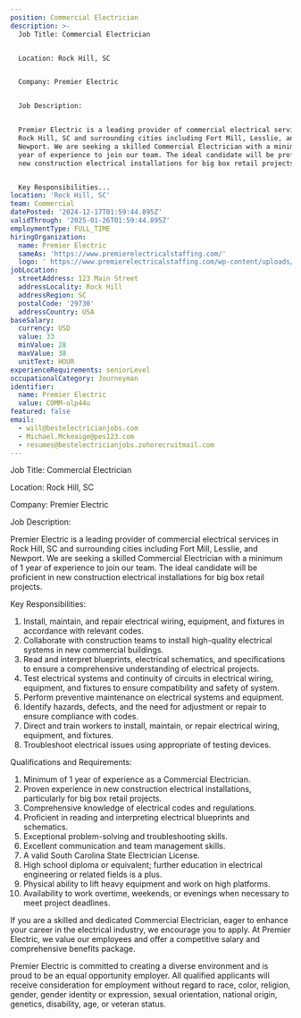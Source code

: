 ```yaml
---
position: Commercial Electrician
description: >-
  Job Title: Commercial Electrician


  Location: Rock Hill, SC


  Company: Premier Electric


  Job Description:


  Premier Electric is a leading provider of commercial electrical services in
  Rock Hill, SC and surrounding cities including Fort Mill, Lesslie, and
  Newport. We are seeking a skilled Commercial Electrician with a minimum of 1
  year of experience to join our team. The ideal candidate will be proficient in
  new construction electrical installations for big box retail projects.


  Key Responsibilities...
location: 'Rock Hill, SC'
team: Commercial
datePosted: '2024-12-17T01:59:44.895Z'
validThrough: '2025-01-26T01:59:44.895Z'
employmentType: FULL_TIME
hiringOrganization:
  name: Premier Electric
  sameAs: 'https://www.premierelectricalstaffing.com/'
  logo: ' https://www.premierelectricalstaffing.com/wp-content/uploads/2020/05/Premier-Electrical-Staffing-logo.png'
jobLocation:
  streetAddress: 123 Main Street
  addressLocality: Rock Hill
  addressRegion: SC
  postalCode: '29730'
  addressCountry: USA
baseSalary:
  currency: USD
  value: 33
  minValue: 28
  maxValue: 38
  unitText: HOUR
experienceRequirements: seniorLevel
occupationalCategory: Journeyman
identifier:
  name: Premier Electric
  value: COMM-olp44u
featured: false
email:
  - will@bestelectricianjobs.com
  - Michael.Mckeaige@pes123.com
  - resumes@bestelectricianjobs.zohorecruitmail.com
---
```




Job Title: Commercial Electrician

Location: Rock Hill, SC

Company: Premier Electric

Job Description:

Premier Electric is a leading provider of commercial electrical services in Rock Hill, SC and surrounding cities including Fort Mill, Lesslie, and Newport. We are seeking a skilled Commercial Electrician with a minimum of 1 year of experience to join our team. The ideal candidate will be proficient in new construction electrical installations for big box retail projects.

Key Responsibilities:

1. Install, maintain, and repair electrical wiring, equipment, and fixtures in accordance with relevant codes.
2. Collaborate with construction teams to install high-quality electrical systems in new commercial buildings.
3. Read and interpret blueprints, electrical schematics, and specifications to ensure a comprehensive understanding of electrical projects.
4. Test electrical systems and continuity of circuits in electrical wiring, equipment, and fixtures to ensure compatibility and safety of system.
5. Perform preventive maintenance on electrical systems and equipment.
6. Identify hazards, defects, and the need for adjustment or repair to ensure compliance with codes.
7. Direct and train workers to install, maintain, or repair electrical wiring, equipment, and fixtures.
8. Troubleshoot electrical issues using appropriate of testing devices.

Qualifications and Requirements:

1. Minimum of 1 year of experience as a Commercial Electrician.
2. Proven experience in new construction electrical installations, particularly for big box retail projects.
3. Comprehensive knowledge of electrical codes and regulations.
4. Proficient in reading and interpreting electrical blueprints and schematics.
5. Exceptional problem-solving and troubleshooting skills.
6. Excellent communication and team management skills.
7. A valid South Carolina State Electrician License.
8. High school diploma or equivalent; further education in electrical engineering or related fields is a plus.
9. Physical ability to lift heavy equipment and work on high platforms.
10. Availability to work overtime, weekends, or evenings when necessary to meet project deadlines.

If you are a skilled and dedicated Commercial Electrician, eager to enhance your career in the electrical industry, we encourage you to apply. At Premier Electric, we value our employees and offer a competitive salary and comprehensive benefits package. 

Premier Electric is committed to creating a diverse environment and is proud to be an equal opportunity employer. All qualified applicants will receive consideration for employment without regard to race, color, religion, gender, gender identity or expression, sexual orientation, national origin, genetics, disability, age, or veteran status.
